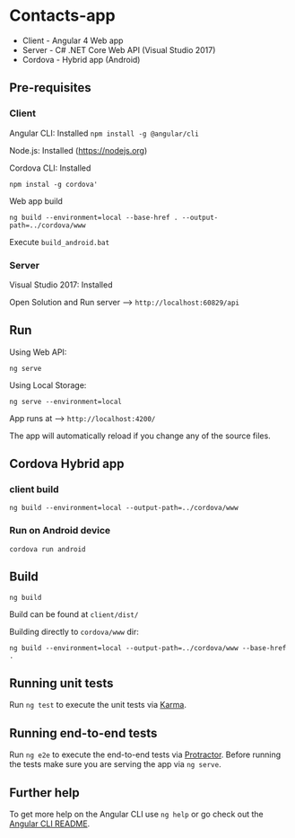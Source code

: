 # Contacts-app

- Client - Angular 4 Web app
- Server - C# .NET Core Web API (Visual Studio 2017)
- Cordova - Hybrid app (Android)

## Pre-requisites

### Client

Angular CLI: Installed `npm install -g @angular/cli`

Node.js: Installed (https://nodejs.org)

Cordova CLI: Installed
```
npm instal -g cordova'
```
Web app build
```
ng build --environment=local --base-href . --output-path=../cordova/www
```
Execute `build_android.bat`

### Server

Visual Studio 2017: Installed

Open Solution and Run server --> `http://localhost:60829/api`

## Run
Using Web API:
```
ng serve
```
Using Local Storage:
```
ng serve --environment=local
```
App runs at --> `http://localhost:4200/`

The app will automatically reload if you change any of the source files.

## Cordova Hybrid app

### client build
```
ng build --environment=local --output-path=../cordova/www 
```
### Run on Android device
```
cordova run android
```
## Build
```
ng build
```
Build can be found at
`client/dist/`

Building directly to `cordova/www` dir:
```
ng build --environment=local --output-path=../cordova/www --base-href .
```

## Running unit tests

Run `ng test` to execute the unit tests via [Karma](https://karma-runner.github.io).

## Running end-to-end tests

Run `ng e2e` to execute the end-to-end tests via [Protractor](http://www.protractortest.org/).
Before running the tests make sure you are serving the app via `ng serve`.

## Further help

To get more help on the Angular CLI use `ng help` or go check out the [Angular CLI README](https://github.com/angular/angular-cli/blob/master/README.md).
